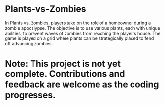 # Plants-vs-Zombies
In Plants vs. Zombies, players take on the role of a homeowner during a zombie apocalypse. The objective is to use various plants, each with unique abilities, to prevent waves of zombies from reaching the player's house. The game is played on a grid where plants can be strategically placed to fend off advancing zombies.

# Note: This project is not yet complete. Contributions and feedback are welcome as the coding progresses.
